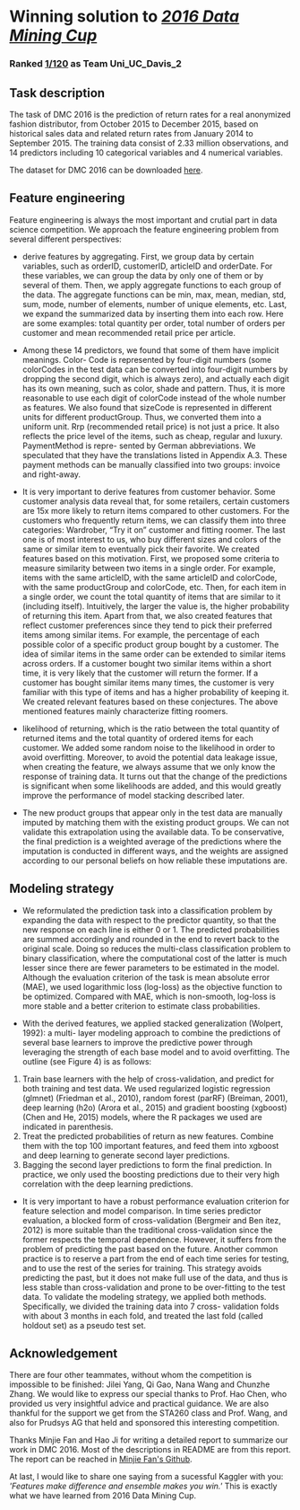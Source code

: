 # Winning solution to [*2016 Data Mining Cup*](http://www.data-mining-cup.de/en/review/goto/article/dmc-2016.html)
### Ranked [1/120](https://www.ucdavis.edu/news/uc-davis-statistics-students-win-international-data-competition) as Team Uni_UC_Davis_2


## Task description

The task of DMC 2016 is the prediction of return rates for a real anonymized fashion distributor, from October 2015 to December 2015, based on historical sales data and related return rates from January 2014 to September 2015. The training data consist of 2.33 million observations, and 14 predictors including 10 categorical variables and 4 numerical variables.

The dataset for DMC 2016 can be downloaded [here](http://www.data-mining-cup.de/en/review/goto/article/dmc-2016.html).

## Feature engineering

Feature engineering is always the most important and crutial part in data science competition. We approach the feature engineering problem from several different perspectives:

- derive features by aggregating. First, we group data by certain variables, such as orderID, customerID, articleID and orderDate. For these variables, we can group the data by only one of them or by several of them. Then, we apply aggregate functions to each group of the data. The aggregate functions can be min, max, mean, median, std, sum, mode, number of elements, number of unique elements, etc. Last, we expand the summarized data by inserting them into each row. Here are some examples: total quantity per order, total number of orders per customer and mean recommended retail price per article.

- Among these 14 predictors, we found that some of them have implicit meanings. Color- Code is represented by four-digit numbers (some colorCodes in the test data can be converted into four-digit numbers by dropping the second digit, which is always zero), and actually each digit has its own meaning, such as color, shade and pattern. Thus, it is more reasonable to use each digit of colorCode instead of the whole number as features. We also found that sizeCode is represented in different units for different productGroup. Thus, we converted them into a uniform unit. Rrp (recommended retail price) is not just a price. It also reflects the price level of the items, such as cheap, regular and luxury. PaymentMethod is repre- sented by German abbreviations. We speculated that they have the translations listed in Appendix A.3. These payment methods can be manually classified into two groups: invoice and right-away.

- It is very important to derive features from customer behavior. Some customer analysis data reveal that, for some retailers, certain customers are 15x more likely to return items compared to other customers. For the customers who frequently return items, we can classify them into three categories: Wardrober, “Try it on” customer and fitting roomer. The last one is of most interest to us, who buy different sizes and colors of the same or similar item to eventually pick their favorite. We created features based on this motivation. First, we proposed some criteria to measure similarity between two items in a single order. For example, items with the same articleID, with the same articleID and colorCode, with the same productGroup and colorCode, etc. Then, for each item in a single order, we count the total quantity of items that are similar to it (including itself). Intuitively, the larger the value is, the higher probability of returning this item. Apart from that, we also created features that reflect customer preferences since they tend to pick their preferred items among similar items. For example, the percentage of each possible color of a specific product group bought by a customer. The idea of similar items in the same order can be extended to similar items across orders. If a customer bought two similar items within a short time, it is very likely that the customer will return the former. If a customer has bought similar items many times, the customer is very familiar with this type of items and has a higher probability of keeping it. We created relevant features based on these conjectures. The above mentioned features mainly characterize fitting roomers. 

- likelihood of returning, which is the ratio between the total quantity of returned items and the total quantity of ordered items for each customer. We added some random noise to the likelihood in order to avoid overfitting. Moreover, to avoid the potential data leakage issue, when creating the feature, we always assume that we only know the response of training data. It turns out that the change of the predictions is significant when some likelihoods are added, and this would greatly improve the performance of model stacking described later.

- The new product groups that appear only in the test data are manually imputed by matching them with the existing product groups. We can not validate this extrapolation using the available data. To be conservative, the final prediction is a weighted average of the predictions where the imputation is conducted in different ways, and the weights are assigned according to our personal beliefs on how reliable these imputations are.

## Modeling strategy

- We reformulated the prediction task into a classification problem by expanding the data with respect to the predictor quantity, so that the new response on each line is either 0 or 1. The predicted probabilities are summed accordingly and rounded in the end to revert back to the original scale. Doing so reduces the multi-class classification problem to binary classification, where the computational cost of the latter is much lesser since there are fewer parameters to be estimated in the model. Although the evaluation criterion of the task is mean absolute error (MAE), we used logarithmic loss (log-loss) as the objective function to be optimized. Compared with MAE, which is non-smooth, log-loss is more stable and a better criterion to estimate class probabilities.

- With the derived features, we applied stacked generalization (Wolpert, 1992): a multi- layer modeling approach to combine the predictions of several base learners to improve the predictive power through leveraging the strength of each base model and to avoid overfitting. The outline (see Figure 4) is as follows:
1. Train base learners with the help of cross-validation, and predict for both training and test data. We used regularized logistic regression (glmnet) (Friedman et al., 2010), random forest (parRF) (Breiman, 2001), deep learning (h2o) (Arora et al., 2015) and gradient boosting (xgboost) (Chen and He, 2015) models, where the R packages we used are indicated in parenthesis.
2. Treat the predicted probabilities of return as new features. Combine them with the top 100 important features, and feed them into xgboost and deep learning to generate second layer predictions.
3. Bagging the second layer predictions to form the final prediction. In practice, we only used the boosting predictions due to their very high correlation with the deep learning predictions.

- It is very important to have a robust performance evaluation criterion for feature selection and model comparison. In time series predictor evaluation, a blocked form of cross-validation (Bergmeir and Ben ́ıtez, 2012) is more suitable than the traditional cross-validation since the former respects the temporal dependence. However, it suffers from the problem of predicting the past based on the future. Another common practice is to reserve a part from the end of each time series for testing, and to use the rest of the series for training. This strategy avoids predicting the past, but it does not make full use of the data, and thus is less stable than cross-validation and prone to be over-fitting to the test data. To validate the modeling strategy, we applied both methods. Specifically, we divided the training data into 7 cross- validation folds with about 3 months in each fold, and treated the last fold (called holdout set) as a pseudo test set.

## Acknowledgement

There are four other teammates, without whom the competition is impossible to be finished: Jilei Yang, Qi Gao, Nana Wang and Chunzhe Zhang. We would like to express our special thanks to Prof. Hao Chen, who provided us very insightful advice and practical guidance. We are also thankful for the support we get from the STA260 class and Prof. Wang, and also for Prudsys AG that held and sponsored this interesting competition.

Thanks Minjie Fan and Hao Ji for writing a detailed report to summarize our work in DMC 2016. Most of the descriptions in README are from this report. The report can be reached in [Minjie Fan's Github](https://github.com/minjay/DMC2016).

At last, I would like to share one saying from a sucessful Kaggler with you: *'Features make difference and ensemble makes you win.'* This is exactly what we have learned from 2016 Data Mining Cup.